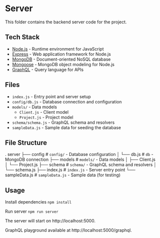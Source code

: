 # Server

This folder contains the backend server code for the project. 

## Tech Stack

- [Node.js](https://nodejs.org/en/) - Runtime environment for JavaScript
- [Express](https://expressjs.com/) - Web application framework for Node.js
- [MongoDB](https://www.mongodb.com/) - Document-oriented NoSQL database
- [Mongoose](https://mongoosejs.com/) - MongoDB object modeling for Node.js
- [GraphQL](https://graphql.org/) - Query language for APIs 

## Files

- `index.js` - Entry point and server setup
- `config/db.js` - Database connection and configuration
- `models/` - Data models 
  - `Client.js` - Client model
  - `Project.js` - Project model
- `schema/schema.js` - GraphQL schema and resolvers  
- `sampleData.js` - Sample data for seeding the database

## File Structure

.
    server
    ├── config                                  # `config/` - Database configuration
    │ └── db.js                                 # `db` - MongoDB connection
    ├── models                                  # `models/` - Data models
    │ ├── Client.js
    │ └── Project.js
    ├── schema                                  # `schema/` - GraphQL schema and resolvers
    │ └── schema.js
    ├── index.js                                # `index.js` - Server entry point
    └── sampleData.js                           # `sampleData.js` - Sample data (for testing)

## Usage

Install dependencies
`npm install`

Run server
`npm run server`


The server will start on http://localhost:5000.

GraphQL playground available at http://localhost:5000/graphql.